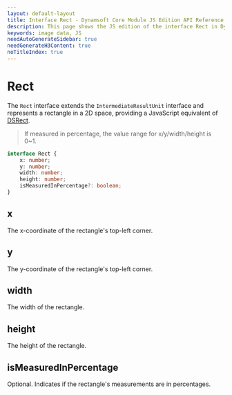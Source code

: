 ```yaml
---
layout: default-layout
title: Interface Rect - Dynamsoft Core Module JS Edition API Reference
description: This page shows the JS edition of the interface Rect in Dynamsoft Core Module.
keywords: image data, JS
needAutoGenerateSidebar: true
needGenerateH3Content: true
noTitleIndex: true
---
```


# Rect

The `Rect` interface extends the `IntermediateResultUnit` interface and represents a rectangle in a 2D space, providing a JavaScript equivalent of [DSRect](./ds-rect.md).

> If measured in percentage, the value range for x/y/width/height is 0~1.

```typescript
interface Rect {
    x: number;
    y: number;
    width: number;
    height: number;
    isMeasuredInPercentage?: boolean;
}
```

## x

The x-coordinate of the rectangle's top-left corner.

## y

The y-coordinate of the rectangle's top-left corner.

## width

The width of the rectangle.

## height

The height of the rectangle.

## isMeasuredInPercentage

Optional. Indicates if the rectangle's measurements are in percentages.
